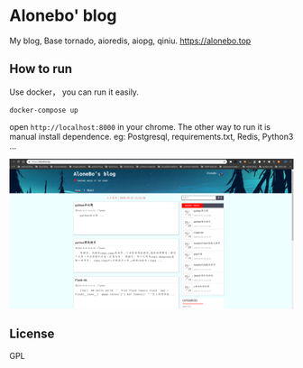 # Alonebo' blog
My blog, Base tornado, aioredis, aiopg, qiniu.
https://alonebo.top

## How to run

Use docker， you can run it easily.

```
docker-compose up
```

open `http://localhost:8000` in your chrome. 
The other way to run it is manual install dependence.
eg: Postgresql, requirements.txt, Redis, Python3 ...

![demo01](https://github.com/AloneBo/Alonebo-blog/blob/master/blogdemo01.png)

## License
GPL

